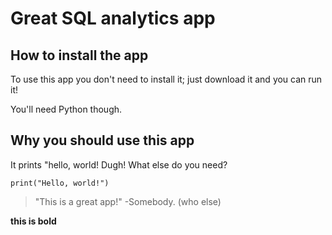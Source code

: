 # Great SQL analytics app

## How to install the app

To use this app you don't need to install it; just download it and you can run it!

You'll need Python though.

## Why you should use this app

It prints "hello, world! Dugh! What else do you need?

```
print("Hello, world!")
```

> "This is a great app!" -Somebody. (who else)

**this is bold**
